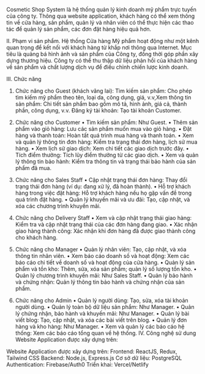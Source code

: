 Cosmetic Shop System là hệ thống quản lý kinh doanh mỹ phẩm trực tuyến của công ty. Thông qua website application, khách hàng có thể xem thông tin về cửa hàng, sản phẩm, quản lý và nhân viên có thể thực hiện các thao tác để quản lý sản phẩm, các đơn đặt hàng hiệu quả hơn.

II. Phạm vi sản phẩm.
Hệ thống Cửa hàng Mỹ phẩm hoạt động như một kênh quan trọng để kết nối với khách hàng từ khắp nơi thông qua Internet. Mục tiêu là quảng bá hình ảnh và sản phẩm của Công ty, đồng thời góp phần xây dựng thương hiệu. Công ty có thể thu thập dữ liệu phản hồi của khách hàng về sản phẩm và chất lượng dịch vụ để điều chỉnh chiến lược kinh doanh.

III. Chức năng

1. Chức năng cho Guest (khách vãng lai):
Tìm kiếm sản phẩm: Cho phép tìm kiếm mỹ phẩm theo tên, loại da, công dụng, giá, v.v,Xem thông tin sản phẩm: Chi tiết sản phẩm bao gồm mô tả, hình ảnh, giá cả, thành phần, công dụng, v.v.
Đăng ký tài khoản: Tạo tài khoản Customer.

2. Chức năng cho Customer
• Tìm kiếm sản phẩm: Như Guest. • Thêm sản phẩm vào giỏ hàng: Lưu các sản phẩm muốn mua vào giỏ hàng. • Đặt hàng và thanh toán: Hoàn tất quá trình mua hàng và thanh toán. • Xem và quản lý thông tin đơn hàng: Kiểm tra trạng thái đơn hàng, lịch sử mua hàng. • Xem lịch sử giao dịch: Xem chi tiết các giao dịch trước đây. • Tích điểm thưởng: Tích lũy điểm thưởng từ các giao dịch. • Xem và quản lý thông tin bảo hành: Kiểm tra thông tin và trạng thái bảo hành của sản phẩm đã mua.

3. Chức năng cho Sales Staff
• Cập nhật trạng thái đơn hàng: Thay đổi trạng thái đơn hàng (ví dụ: đang xử lý, đã hoàn thành). • Hỗ trợ khách hàng trong việc đặt hàng: Hỗ trợ khách hàng nếu họ gặp vấn đề trong quá trình đặt hàng. • Quản lý khuyến mãi và ưu đãi: Tạo, cập nhật, và xóa các chương trình khuyến mãi.

4. Chức năng cho Delivery Staff
• Xem và cập nhật trạng thái giao hàng: Kiểm tra và cập nhật trạng thái của các đơn hàng đang giao. • Xác nhận giao hàng thành công: Xác nhận khi đơn hàng đã được giao thành công cho khách hàng.

5. Chức năng cho Manager
• Quản lý nhân viên: Tạo, cập nhật, và xóa thông tin nhân viên. • Xem báo cáo doanh số và hoạt động: Xem các báo cáo chi tiết về doanh số và hoạt động của cửa hàng. • Quản lý sản phẩm và tồn kho: Thêm, sửa, xóa sản phẩm; quản lý số lượng tồn kho. • Quản lý chương trình khuyến mãi: Như Sales Staff. • Quản lý bảo hành và chứng nhận: Quản lý thông tin bảo hành và chứng nhận của sản phẩm.

6. Chức năng cho Admin
• Quản lý người dùng: Tạo, sửa, xóa tài khoản người dùng. • Quản lý toàn bộ dữ liệu sản phẩm: Như Manager. • Quản lý chứng nhận, bảo hành và khuyến mãi: Như Manager. • Quản lý bài viết blog: Tạo, cập nhật, và xóa các bài viết trên blog. • Quản lý đơn hàng và kho hàng: Như Manager. • Xem và quản lý các báo cáo hệ thống: Xem các báo cáo tổng quan về hệ thống.
IV. Công nghệ sử dung Website Application được xây dựng trên:

Website Application được xây dựng trên:
Frontend: ReactJS, Redux, Tailwind CSS
Backend: Node.js, Express.js
Cơ sở dữ liệu: PostgreSQL
Authentication: Firebase/Auth0
Triển khai: Vercel/Netlify
